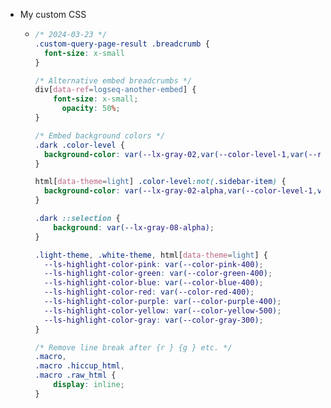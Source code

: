 - My custom CSS
	- ```css
	  /* 2024-03-23 */
	  .custom-query-page-result .breadcrumb {
	    font-size: x-small
	  }
	  
	  /* Alternative embed breadcrumbs */
	  div[data-ref=logseq-another-embed] {
	      font-size: x-small;
	    	opacity: 50%;
	  }
	  
	  /* Embed background colors */
	  .dark .color-level {
	    background-color: var(--lx-gray-02,var(--color-level-1,var(--rx-gray-02)))
	  }
	  
	  html[data-theme=light] .color-level:not(.sidebar-item) {
	    background-color: var(--lx-gray-02-alpha,var(--color-level-1,var(--lx-gray-03-alpha)))
	  }
	  
	  .dark ::selection {
	      background: var(--lx-gray-08-alpha);
	  }
	  
	  .light-theme, .white-theme, html[data-theme=light] {
	    --ls-highlight-color-pink: var(--color-pink-400);
	    --ls-highlight-color-green: var(--color-green-400);
	    --ls-highlight-color-blue: var(--color-blue-400);
	    --ls-highlight-color-red: var(--color-red-400);
	    --ls-highlight-color-purple: var(--color-purple-400);
	    --ls-highlight-color-yellow: var(--color-yellow-500);
	    --ls-highlight-color-gray: var(--color-gray-300);
	  }
	  
	  /* Remove line break after {r } {g } etc. */
	  .macro,
	  .macro .hiccup_html,
	  .macro .raw_html {
	      display: inline;
	  }
	  ```